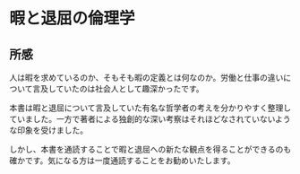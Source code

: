 # 暇と退屈の倫理学

## 所感

人は暇を求めているのか、そもそも暇の定義とは何なのか。労働と仕事の違いについて言及していたのは社会人として趣深かったです。

本書は暇と退屈について言及していた有名な哲学者の考えを分かりやすく整理していました。一方で著者による独創的な深い考察はそれほどなされていないような印象を受けました。

しかし、本書を通読することで暇と退屈への新たな観点を得ることができるのも確かです。気になる方は一度通読することをお勧めいたします。
